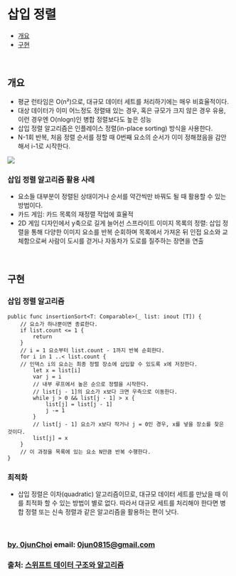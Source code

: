 # 삽입 정렬 


* [개요](#개요)
* [구현](#구현)


&nbsp;
## 개요
* 평균 런타임은 O(n²)으로, 대규모 데이터 세트를 처리하기에는 매우 비효율적이다.
* 대상 데이터가 이미 어느정도 정렬돼 있는 경우, 혹은 규모가 크지 않은 경우 유용, 이런 경우엔 O(nlogn)인 병합 정렬보다도 높은 성능
* 삽입 정렬 알고리즘은 인플레이스 정렬(in-place sorting) 방식을 사용한다.
* N-1회 반복, 처음 정렬 순서를 정할 때 0번째 요소의 순서가 이미 정해졌음을 감안해서 i-1로 시작한다.


![](https://github.com/0jun0815/YJStudy/blob/master/알고리즘/삽입%20정렬/images/insertion-sort.jpg)


### 삽입 정렬 알고리즘 활용 사례
* 요소들 대부분이 정렬된 상태이거나 순서를 약간씩만 바꿔도 될 때 활용할 수 있는 방법이다.
* 카드 게임: 카드 목록의 재정렬 작업에 효율적
* 2D 게임 디자인에서 y축으로 길게 늘어선 스프라이트 이미지 목록의 정렬: 삽입 정렬을 통해 다양한 이미지 요소를 반복 순회하며 목록에서 가져온 뒤 인접 요소와 교체함으로써 사람이 도시를 걷거나 자동차가 도로를 질주하는 장면을 연출


&nbsp;
## 구현
### 삽입 정렬 알고리즘
```
public func insertionSort<T: Comparable>(_ list: inout [T]) {
    // 요소가 하나뿐이면 종료한다.
    if list.count <= 1 {
        return
    }
    // i = 1 요소부터 list.count - 1까지 반복 순회한다.
    for i in 1 ..< list.count {
    // 인덱스 i의 요소는 최종 정렬 장소에 삽입할 수 있도록 x에 저장한다.
        let x = list[i]
        var j = i
        // 내부 루프에서 높은 순으로 정렬을 시작한다.
        // list[j - 1]의 요소가 x보다 크면 우측으로 이동한다.
        while j > 0 && list[j - 1] > x {
            list[j] = list[j - 1]
            j -= 1
        }
        // list[j - 1] 요소가 x보다 작거나 j = 0인 경우, x를 넣을 장소를 찾은 것이다.
        list[j] = x
    }
    // 이 과정을 목록에 있는 요소 N만큼 반복 수행한다.
}
```


### 최적화
* 삽입 정렬은 이차(quadratic) 알고리즘이므로, 대규모 데이터 세트를 만났을 때 이를 최적화 할 수 있는 방법이 별로 없다. 따라서 대규모 세트를 처리해야 한다면 병합 정렬 또는 신속 정렬과 같은 알고리즘을 활용하는 편이 낫다.


&nbsp;
&nbsp;      
### [by. 0junChoi](https://github.com/0jun0815) email: <0jun0815@gmail.com>
### 출처: [스위프트 데이터 구조와 알고리즘](http://acornpub.co.kr/book/swift-structure-algorithms)
